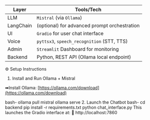  Layer       | Tools/Tech                                   |
|-------------|-----------------------------------------------|
|  LLM       | `Mistral` (via `Ollama`)                      |
|  LangChain | (optional) for advanced prompt orchestration |
|  UI        | `Gradio` for user chat interface              |
| Voice     | `pyttsx3`, `speech_recognition` (STT, TTS)    |
| Admin     | `Streamlit` Dashboard for monitoring          |
| Backend   | Python, REST API (Ollama local endpoint)      |

⚙️ Setup Instructions

 1. Install and Run Ollama + Mistral

➡Install Ollama:
[https://ollama.com/download](https://ollama.com/download)

bash-
ollama pull mistral
ollama serve
2. Launch the Chatbot
bash-
cd backend
pip install -r requirements.txt
python chat_interface.py
 This launches the Gradio interface at:
🔗 http://localhost:7860
